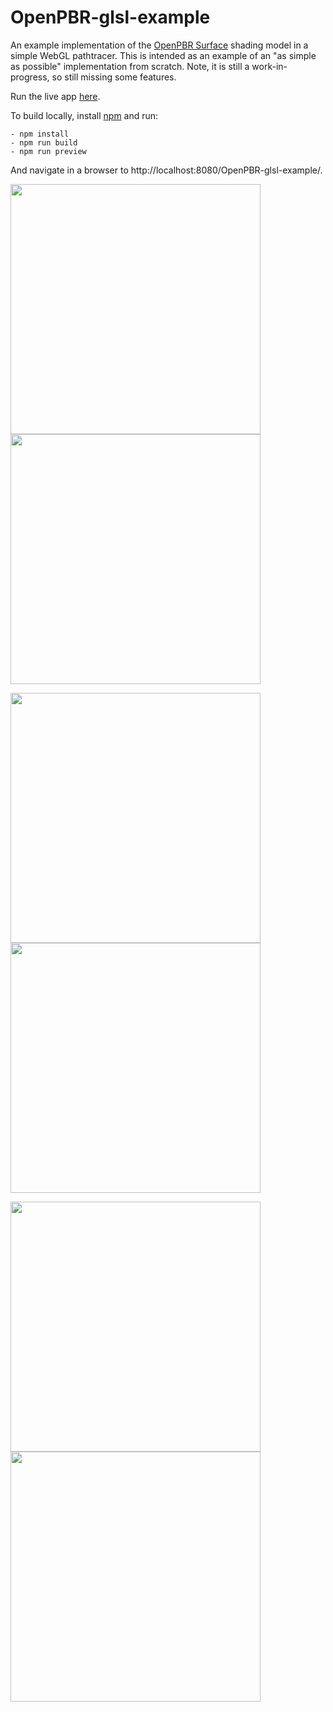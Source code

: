 # OpenPBR-glsl-example
An example implementation of the [OpenPBR Surface](https://github.com/AcademySoftwareFoundation/OpenPBR) shading model in a simple WebGL  pathtracer. This is intended as an example of an "as simple as possible" implementation from scratch. Note, it is still a work-in-progress, so still missing some features.

Run the live app [here](https://portsmouth.github.io/OpenPBR-glsl-example/).

To build locally, install [npm](https://www.npmjs.com/) and run:

    - npm install
    - npm run build
    - npm run preview

And navigate in a browser to http://localhost:8080/OpenPBR-glsl-example/.

<img src="https://github.com/portsmouth/OpenPBR-glsl-example/blob/main/images/metal.png" width="400"> <img src="https://github.com/portsmouth/OpenPBR-glsl-example/blob/main/images/absorption.png" width="400">

<img src="https://github.com/portsmouth/OpenPBR-glsl-example/blob/main/images/dispersion2.png" width="400"> <img src="https://github.com/portsmouth/OpenPBR-glsl-example/blob/main/images/bubbles.png" width="400">

<img src="https://github.com/portsmouth/OpenPBR-glsl-example/blob/main/images/honey.png" width="400"> <img src="https://github.com/portsmouth/OpenPBR-glsl-example/blob/main/images/subsurface.png" width="400">


